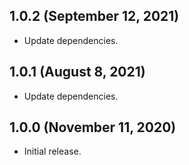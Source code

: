 ## 1.0.2 (September 12, 2021)
- Update dependencies.

## 1.0.1 (August 8, 2021)
- Update dependencies.

## 1.0.0 (November 11, 2020)
- Initial release.